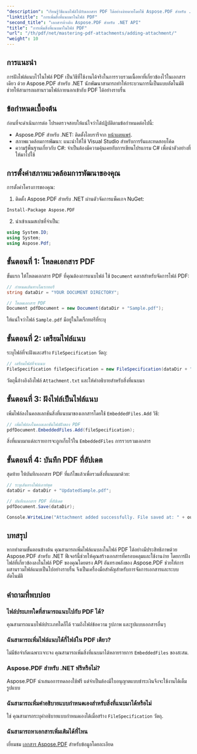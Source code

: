 ```yaml
---
"description": "เรียนรู้วิธีแนบไฟล์ไปกับเอกสาร PDF ได้อย่างง่ายดายโดยใช้ Aspose.PDF สำหรับ .NET ทำตามคำแนะนำทีละขั้นตอนของเราเพื่อเพิ่มประสิทธิภาพการใช้งาน PDF ของคุณด้วยไฟล์แบบฝัง"
"linktitle": "การเพิ่มสิ่งที่แนบมาในไฟล์ PDF"
"second_title": "เอกสารอ้างอิง Aspose.PDF สำหรับ .NET API"
"title": "การเพิ่มสิ่งที่แนบมาในไฟล์ PDF"
"url": "/th/pdf/net/mastering-pdf-attachments/adding-attachment/"
"weight": 10
---
```


## การแนะนำ  

การฝังไฟล์แนบไว้ในไฟล์ PDF เป็นวิธีที่ใช้งานได้จริงในการรวบรวมเนื้อหาที่เกี่ยวข้องไว้ในเอกสารเดียว ด้วย Aspose.PDF สำหรับ .NET นักพัฒนาสามารถทำให้กระบวนการนี้เป็นแบบอัตโนมัติ ช่วยให้สามารถผสานรวมไฟล์ภายนอกเข้ากับ PDF ได้อย่างราบรื่น  

## ข้อกำหนดเบื้องต้น  

ก่อนที่จะดำเนินการต่อ โปรดตรวจสอบให้แน่ใจว่าได้ปฏิบัติตามข้อกำหนดต่อไปนี้:  

- Aspose.PDF สำหรับ .NET: ติดตั้งไลบรารีจาก [หน้าเผยแพร่](https://releases-aspose.com/pdf/net/).  
- สภาพแวดล้อมการพัฒนา: แนะนำให้ใช้ Visual Studio สำหรับการรันและทดสอบโค้ด  
- ความรู้พื้นฐานเกี่ยวกับ C#: จำเป็นต้องมีความคุ้นเคยกับการเขียนโปรแกรม C# เพื่อนำตัวอย่างที่ให้มาไปใช้  

## การตั้งค่าสภาพแวดล้อมการพัฒนาของคุณ  

การตั้งค่าโครงการของคุณ:  

1. ติดตั้ง Aspose.PDF สำหรับ .NET ผ่านตัวจัดการแพ็คเกจ NuGet:  
```bash
Install-Package Aspose.PDF
```  
2. นำเข้าเนมสเปซที่จำเป็น:  

```csharp
using System.IO;
using System;
using Aspose.Pdf;
``` 

## ขั้นตอนที่ 1: โหลดเอกสาร PDF  

ขั้นแรก ให้โหลดเอกสาร PDF ที่คุณต้องการแนบไฟล์ ใช้ `Document` คลาสสำหรับจัดการไฟล์ PDF:  

```csharp
// กำหนดเส้นทางไดเรกทอรี
string dataDir = "YOUR DOCUMENT DIRECTORY";

// โหลดเอกสาร PDF
Document pdfDocument = new Document(dataDir + "Sample.pdf");
```  

ให้แน่ใจว่าไฟล์ `Sample.pdf` มีอยู่ในไดเร็กทอรีที่ระบุ  

## ขั้นตอนที่ 2: เตรียมไฟล์แนบ  

ระบุไฟล์ที่จะฝังและสร้าง `FileSpecification` วัตถุ:  

```csharp
// เตรียมไฟล์ที่จะแนบ
FileSpecification fileSpecification = new FileSpecification(dataDir + "Attachment.txt", "Description of the attached file");
```  

วัตถุนี้อ้างอิงถึงไฟล์ `Attachment.txt` และให้คำอธิบายสำหรับสิ่งที่แนบมา  

## ขั้นตอนที่ 3: ฝังไฟล์เป็นไฟล์แนบ  

เพิ่มไฟล์ลงในคอลเลกชันสิ่งที่แนบมาของเอกสารโดยใช้ `EmbeddedFiles.Add` วิธี:  

```csharp
// เพิ่มไฟล์ลงในคอลเลกชันไฟล์ฝังของ PDF
pdfDocument.EmbeddedFiles.Add(fileSpecification);
```  

สิ่งที่แนบมาแต่ละรายการจะถูกเก็บไว้ใน `EmbeddedFiles` การรวบรวมเอกสาร  

## ขั้นตอนที่ 4: บันทึก PDF ที่อัปเดต  

สุดท้าย ให้บันทึกเอกสาร PDF ที่แก้ไขแล้วเพื่อรวมสิ่งที่แนบมาด้วย:  

```csharp
// ระบุเส้นทางไฟล์เอาท์พุต
dataDir = dataDir + "UpdatedSample.pdf";

// บันทึกเอกสาร PDF ที่อัปเดต
pdfDocument.Save(dataDir);

Console.WriteLine("Attachment added successfully. File saved at: " + outputFile);
```  

## บทสรุป  

หากทำตามขั้นตอนข้างต้น คุณสามารถเพิ่มไฟล์แนบลงในไฟล์ PDF ได้อย่างมีประสิทธิภาพด้วย Aspose.PDF สำหรับ .NET ฟีเจอร์นี้ช่วยให้คุณสร้างเอกสารที่ครอบคลุมและใช้งานง่าย โดยการฝังไฟล์ที่เกี่ยวข้องลงในไฟล์ PDF ของคุณโดยตรง API อันทรงพลังของ Aspose.PDF ช่วยให้การผสานรวมไฟล์แนบเป็นไปอย่างราบรื่น จึงเป็นเครื่องมือสำคัญสำหรับการจัดการเอกสารและระบบอัตโนมัติ  

## คำถามที่พบบ่อย  

### ไฟล์ประเภทใดที่สามารถแนบไปกับ PDF ได้?  
คุณสามารถแนบไฟล์ประเภทใดก็ได้ รวมถึงไฟล์ข้อความ รูปภาพ และรูปแบบเอกสารอื่นๆ  

### ฉันสามารถเพิ่มไฟล์แนบได้กี่ไฟล์ใน PDF เดียว?  
ไม่มีข้อจำกัดเฉพาะเจาะจง คุณสามารถเพิ่มสิ่งที่แนบมาได้หลายรายการ `EmbeddedFiles` ของสะสม.  

### Aspose.PDF สำหรับ .NET ฟรีหรือไม่?  
Aspose.PDF นำเสนอการทดลองใช้ฟรี แต่จำเป็นต้องมีใบอนุญาตแบบชำระเงินจึงจะใช้งานได้เต็มรูปแบบ  

### ฉันสามารถเพิ่มคำอธิบายแบบกำหนดเองสำหรับสิ่งที่แนบมาได้หรือไม่  
ใช่ คุณสามารถระบุคำอธิบายแบบกำหนดเองได้เมื่อสร้าง `FileSpecification` วัตถุ.  

### ฉันสามารถหาเอกสารเพิ่มเติมได้ที่ไหน  
เยี่ยมชม [เอกสาร Aspose.PDF](https://reference.aspose.com/pdf/net/) สำหรับข้อมูลโดยละเอียด